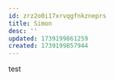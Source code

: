 ```yaml
---
id: zrz2o0i17xrvqgfnkzneprs
title: Simon
desc: ''
updated: 1739199861259
created: 1739199857944
---
```

test